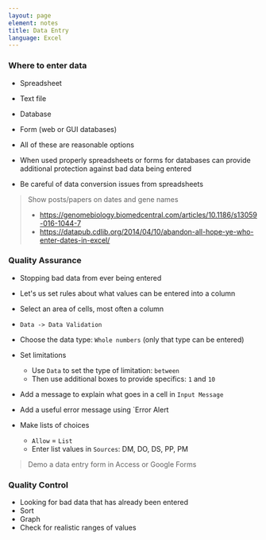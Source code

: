 ```yaml
---
layout: page
element: notes
title: Data Entry
language: Excel
---
```


### Where to enter data

* Spreadsheet
* Text file
* Database
* Form (web or GUI databases)

* All of these are reasonable options
* When used properly spreadsheets or forms for databases can provide additional
protection against bad data being entered
* Be careful of data conversion issues from spreadsheets

> Show posts/papers on dates and gene names
> * https://genomebiology.biomedcentral.com/articles/10.1186/s13059-016-1044-7
> * https://datapub.cdlib.org/2014/04/10/abandon-all-hope-ye-who-enter-dates-in-excel/

### Quality Assurance

* Stopping bad data from ever being entered
* Let's us set rules about what values can be entered into a column

* Select an area of cells, most often a column
* `Data -> Data Validation`
* Choose the data type: `Whole numbers` (only that type can be entered)
* Set limitations
    * Use `Data` to set the type of limitation: `between` 
    * Then use additional boxes to provide specifics: `1` and `10`
* Add a message to explain what goes in a cell in `Input Message`
* Add a useful error message using `Error Alert

* Make lists of choices
    * `Allow` = `List`
    * Enter list values in `Sources`: DM, DO, DS, PP, PM

> Demo a data entry form in Access or Google Forms

### Quality Control

* Looking for bad data that has already been entered
* Sort
* Graph
* Check for realistic ranges of values
